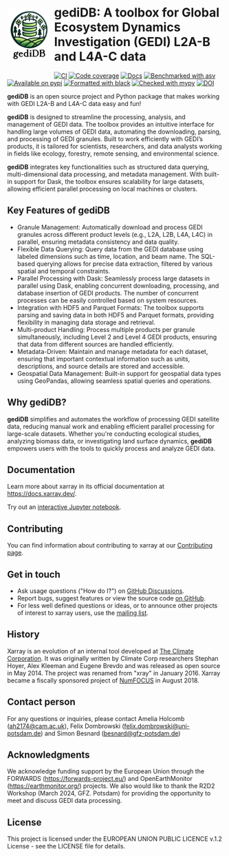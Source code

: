 <p align="center">
<a href="https://git.gfz-potsdam.de/global-land-monitoring/gedi-toolbox.git">
    <img src="docs/_static/logos/gediDB_logo.svg" alt="Master" height="120px" hspace="0px" vspace="30px" align="left">
  </a>
</p>

# gediDB: A toolbox for Global Ecosystem Dynamics Investigation (GEDI) L2A-B and L4A-C data

[![CI](https://github.com/pydata/xarray/workflows/CI/badge.svg?branch=main)](https://github.com/pydata/xarray/actions?query=workflow%3ACI)
[![Code coverage](https://codecov.io/gh/pydata/xarray/branch/main/graph/badge.svg?flag=unittests)](https://codecov.io/gh/pydata/xarray)
[![Docs](https://readthedocs.org/projects/xray/badge/?version=latest)](https://docs.xarray.dev/)
[![Benchmarked with asv](https://img.shields.io/badge/benchmarked%20by-asv-green.svg?style=flat)](https://pandas.pydata.org/speed/xarray/)
[![Available on pypi](https://img.shields.io/pypi/v/xarray.svg)](https://pypi.python.org/pypi/xarray/)
[![Formatted with black](https://img.shields.io/badge/code%20style-black-000000.svg)](https://github.com/python/black)
[![Checked with mypy](http://www.mypy-lang.org/static/mypy_badge.svg)](http://mypy-lang.org/)
[![DOI](https://zenodo.org/badge/DOI/10.5281/zenodo.11183201.svg)](https://doi.org/10.5281/zenodo.11183201)

**gediDB** is an open source project and Python
package that makes working with GEDI L2A-B and L4A-C data easy and fun!

**gediDB** is designed to streamline the processing, analysis, and management of GEDI data. The toolbox provides an intuitive interface for handling large volumes of GEDI data, automating the downloading, parsing, and processing of GEDI granules. Built to work efficiently with GEDI’s products, it is tailored for scientists, researchers, and data analysts working in fields like ecology, forestry, remote sensing, and environmental science.

**gediDB** integrates key functionalities such as structured data querying, multi-dimensional data processing, and metadata management. With built-in support for Dask, the toolbox ensures scalability for large datasets, allowing efficient parallel processing on local machines or clusters.

## Key Features of gediDB

- Granule Management: Automatically download and process GEDI granules across different product levels (e.g., L2A, L2B, L4A, L4C) in parallel, ensuring metadata consistency and data quality.
- Flexible Data Querying: Query data from the GEDI database using labeled dimensions such as time, location, and beam name. The SQL-based querying allows for precise data extraction, filtered by various spatial and temporal constraints.
- Parallel Processing with Dask: Seamlessly process large datasets in parallel using Dask, enabling concurrent downloading, processing, and database insertion of GEDI products. The number of concurrent processes can be easily controlled based on system resources.
- Integration with HDF5 and Parquet Formats: The toolbox supports parsing and saving data in both HDF5 and Parquet formats, providing flexibility in managing data storage and retrieval.
- Multi-product Handling: Process multiple products per granule simultaneously, including Level 2 and Level 4 GEDI products, ensuring that data from different sources are handled efficiently.
- Metadata-Driven: Maintain and manage metadata for each dataset, ensuring that important contextual information such as units, descriptions, and source details are stored and accessible.
- Geospatial Data Management: Built-in support for geospatial data types using GeoPandas, allowing seamless spatial queries and operations.

## Why gediDB?
**gediDB** simplifies and automates the workflow of processing GEDI satellite data, reducing manual work and enabling efficient parallel processing for large-scale datasets. Whether you're conducting ecological studies, analyzing biomass data, or investigating land surface dynamics, **gediDB** empowers users with the tools to quickly process and analyze GEDI data.

## Documentation

Learn more about xarray in its official documentation at
<https://docs.xarray.dev/>.

Try out an [interactive Jupyter
notebook](https://mybinder.org/v2/gh/pydata/xarray/main?urlpath=lab/tree/doc/examples/weather-data.ipynb).

## Contributing

You can find information about contributing to xarray at our
[Contributing
page](https://docs.xarray.dev/en/stable/contributing.html).

## Get in touch

- Ask usage questions ("How do I?") on
  [GitHub Discussions](https://github.com/pydata/xarray/discussions).
- Report bugs, suggest features or view the source code [on
  GitHub](https://github.com/pydata/xarray).
- For less well defined questions or ideas, or to announce other
  projects of interest to xarray users, use the [mailing
  list](https://groups.google.com/forum/#!forum/xarray).

## History

Xarray is an evolution of an internal tool developed at [The Climate
Corporation](http://climate.com/). It was originally written by Climate
Corp researchers Stephan Hoyer, Alex Kleeman and Eugene Brevdo and was
released as open source in May 2014. The project was renamed from
"xray" in January 2016. Xarray became a fiscally sponsored project of
[NumFOCUS](https://numfocus.org) in August 2018.


## Contact person
For any questions or inquiries, please contact Amelia Holcomb (ah2174@cam.ac.uk), Felix Dombrowski (felix.dombrowski@uni-potsdam.de) and Simon Besnard (besnard@gfz-potsdam.de) 

## Acknowledgments
We acknowledge funding support by the European Union through the FORWARDS (https://forwards-project.eu/) and OpenEarthMonitor (https://earthmonitor.org/) projects. We also would like to thank the R2D2 Workshop (March 2024, GFZ. Potsdam) for providing the opportunity to meet and discuss GEDI data processing.

## License
This project is licensed under the EUROPEAN UNION PUBLIC LICENCE v.1.2 License - see the LICENSE file for details.